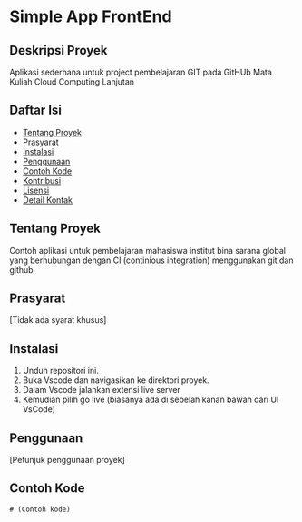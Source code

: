 # Simple App FrontEnd

## Deskripsi Proyek
Aplikasi sederhana untuk project pembelajaran GIT pada GitHUb Mata Kuliah Cloud Computing Lanjutan

## Daftar Isi

*   [Tentang Proyek](#tentang-proyek)
*   [Prasyarat](#prasyarat)
*   [Instalasi](#instalasi)
*   [Penggunaan](#penggunaan)
*   [Contoh Kode](#contoh-kode)
*   [Kontribusi](#kontribusi)
*   [Lisensi](#lisensi)
*   [Detail Kontak](#detail-kontak)

## Tentang Proyek

Contoh aplikasi untuk pembelajaran mahasiswa institut bina sarana global yang berhubungan dengan CI (continious integration) menggunakan git dan github

## Prasyarat

[Tidak ada syarat khusus]

## Instalasi

1.  Unduh repositori ini.
2.  Buka Vscode dan navigasikan ke direktori proyek.
3.  Dalam Vscode jalankan extensi live server
4.  Kemudian pilih go live (biasanya ada di sebelah kanan bawah dari UI VsCode)

## Penggunaan

[Petunjuk penggunaan proyek]

## Contoh Kode

```HTML css Javascript
# (Contoh kode)